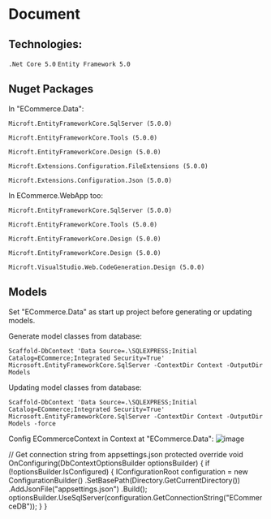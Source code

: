 # Document

## Technologies:
`.Net Core 5.0`
`Entity Framework 5.0`

## Nuget Packages

In "ECommerce.Data":

`Microft.EntityFrameworkCore.SqlServer (5.0.0)`

`Microft.EntityFrameworkCore.Tools (5.0.0)`

`Microft.EntityFrameworkCore.Design (5.0.0)`

`Microft.Extensions.Configuration.FileExtensions (5.0.0)`

`Microft.Extensions.Configuration.Json (5.0.0)`


In ECommerce.WebApp too:

`Microft.EntityFrameworkCore.SqlServer (5.0.0)`

`Microft.EntityFrameworkCore.Tools (5.0.0)`

`Microft.EntityFrameworkCore.Design (5.0.0)`

`Microft.EntityFrameworkCore.Design (5.0.0)`

`Microft.VisualStudio.Web.CodeGeneration.Design (5.0.0)`

## Models

Set "ECommerce.Data" as start up project before generating or updating models.
 
Generate model classes from database:

`Scaffold-DbContext 'Data Source=.\SQLEXPRESS;Initial Catalog=ECommerce;Integrated Security=True' Microsoft.EntityFrameworkCore.SqlServer -ContextDir Context -OutputDir Models`

Updating model classes from database:

`Scaffold-DbContext 'Data Source=.\SQLEXPRESS;Initial Catalog=ECommerce;Integrated Security=True' Microsoft.EntityFrameworkCore.SqlServer -ContextDir Context -OutputDir Models -force`

Config ECommerceContext in Context at "ECommerce.Data":
![image](https://user-images.githubusercontent.com/63220379/163608126-548f39c8-c2d1-47b5-8c3e-b05bfb8cebbd.png)

// Get connection string from appsettings.json
 protected override void OnConfiguring(DbContextOptionsBuilder optionsBuilder)
 {
   if (!optionsBuilder.IsConfigured)
     {
       IConfigurationRoot configuration = new ConfigurationBuilder()
           .SetBasePath(Directory.GetCurrentDirectory())
           .AddJsonFile("appsettings.json")
           .Build();
       optionsBuilder.UseSqlServer(configuration.GetConnectionString("ECommerceDB"));
     }
 }
